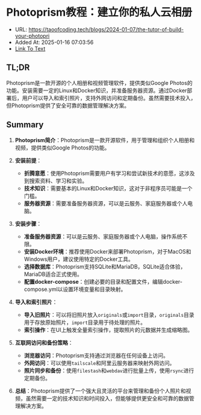 # Photoprism教程：建立你的私人云相册
- URL: https://taoofcoding.tech/blogs/2024-01-07/the-tutor-of-build-your-photopri
- Added At: 2025-01-16 07:03:56
- [Link To Text](2025-01-16-photoprism教程：建立你的私人云相册_raw.md)

## TL;DR
Photoprism是一款开源的个人相册和视频管理软件，提供类似Google Photos的功能。安装需要一定的Linux和Docker知识，并准备服务器资源。通过Docker部署后，用户可以导入和索引照片，支持外网访问和定期备份。虽然需要技术投入，但Photoprism提供了安全可靠的数据管理解决方案。

## Summary
1. **Photoprism简介**：Photoprism是一款开源软件，用于管理和组织个人相册和视频，提供类似Google Photos的功能。

2. **安装前提**：
   - **折腾意愿**：使用Photoprism需要用户有学习和尝试新技术的意愿，这涉及到搜索资料、学习和实验。
   - **技术知识**：需要基本的Linux和Docker知识，这对于非程序员可能是一个门槛。
   - **服务器资源**：需要准备服务器资源，可以是云服务、家庭服务器或个人电脑。

3. **安装步骤**：
   - **准备服务器资源**：可以是云服务、家庭服务器或个人电脑，操作系统不限。
   - **安装Docker环境**：推荐使用Docker来部署Photoprism，对于MacOS和Windows用户，建议使用特定的Docker工具。
   - **选择数据库**：Photoprism支持SQLite和MariaDB，SQLite适合体验，MariaDB适合正式使用。
   - **配置docker-compose**：创建必要的目录和配置文件，编辑docker-compose.yml以设置环境变量和目录映射。

4. **导入和索引照片**：
   - **导入旧照片**：可以将旧照片放入`originals`或`import`目录，`originals`目录用于存放原始照片，`import`目录用于待处理的照片。
   - **索引操作**：在UI上触发全量索引操作，提取照片的元数据并生成缩略图。

5. **互联网访问和备份策略**：
   - **浏览器访问**：Photoprism支持通过浏览器在任何设备上访问。
   - **外网访问**：可以使用`tailscale`和阿里云服务器来映射外网访问。
   - **照片同步和备份**：使用`filestash`和`webdav`进行批量上传，使用`rsync`进行定期备份。

6. **总结**：Photoprism提供了一个强大且灵活的平台来管理和备份个人照片和视频，虽然需要一定的技术知识和时间投入，但能够提供更安全和可靠的数据管理解决方案。
